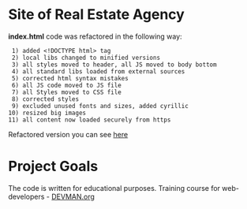 # Site of Real Estate Agency

**index.html** code was refactored in the following way:
```
 1) added <!DOCTYPE html> tag
 2) local libs changed to minified versions 
 3) all styles moved to header, all JS moved to body bottom
 4) all standard libs loaded from external sources
 5) corrected html syntax mistakes
 6) all JS code moved to JS file
 7) all Styles moved to CSS file
 8) corrected styles
 9) excluded unused fonts and sizes, added cyrillic
10) resized big images
11) all content now loaded securely from https
```
Refactored version you can see [here](https://sokolovdp.github.io)

# Project Goals

The code is written for educational purposes. Training course for web-developers - [DEVMAN.org](https://devman.org)
